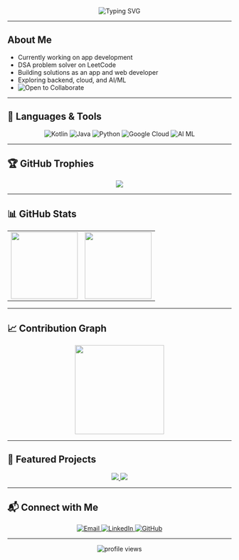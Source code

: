  <!-- README.md -->

<!-- Cool animated header with GIF background overlay -->
<p align="center">
  <img src="https://readme-typing-svg.herokuapp.com?font=Fira+Code&weight=500&size=24&pause=1000&color=E63946&center=true&vCenter=true&width=700&lines=+Hi+there%2C+I'm+Akhilesh+Gupta.;+Passionate+Developer+from+India.;+Coding.+Learning.+Creating." alt="Typing SVG" />
</p>

 

---

##  About Me

-  Currently working on app development
-  DSA problem solver on LeetCode
-  Building solutions as an app and web developer
-  Exploring backend, cloud, and AI/ML
-  <a href="https://github.com/Akhil000026/Akhil000026/issues" style="text-decoration:none;"><img src="https://img.shields.io/badge/Open%20to%20collaborate-000000?style=for-the-badge&logo=Handshake&logoColor=e63946&labelColor=000000" alt="Open to Collaborate" /></a>

---

## 🚀 Languages & Tools

<p align="center">
  <img src="https://img.shields.io/badge/Kotlin-000000?style=for-the-badge&logo=kotlin&logoColor=e63946" alt="Kotlin" />
  <img src="https://img.shields.io/badge/Java-000000?style=for-the-badge&logo=openjdk&logoColor=e63946" alt="Java" />
  <img src="https://img.shields.io/badge/Python-000000?style=for-the-badge&logo=python&logoColor=e63946" alt="Python" />
  <img src="https://img.shields.io/badge/Google%20Cloud-000000?style=for-the-badge&logo=googlecloud&logoColor=e63946" alt="Google Cloud" />
  <img src="https://img.shields.io/badge/AI%2FML-000000?style=for-the-badge&logo=ai&logoColor=e63946" alt="AI ML" />
</p>

---

## 🏆 GitHub Trophies

<p align="center">
  <img src="https://github-profile-trophy.vercel.app/?username=akhileshgupta&theme=onedark&no-frame=true&title=MultiLanguage,Stars,Commits,Followers,Repositories&margin-w=10&margin-h=10&no-bg=true&column=3" />
</p>

---

  ## 📊 GitHub Stats

<table align="center">
  <tr>
    <td>
      <img src="https://github-readme-stats.vercel.app/api?username=akhileshgupta&show_icons=true&bg_color=000000&title_color=e63946&text_color=ffffff&icon_color=e63946&hide_border=true&border_radius=10&custom_title=Akhilesh's+GitHub+Stats" height="150" />
    </td>
    <td>
      <img src="https://github-readme-streak-stats.herokuapp.com/?user=akhileshgupta&theme=black-ice&hide_border=true&stroke=e63946&ring=e63946&currStreakLabel=e63946&currStreakNum=ffffff&sideLabels=ffffff&sideNums=e63946" height="150" />
    </td>
  </tr>
</table>

---

## 📈 Contribution Graph

<p align="center">
  <img src="https://github-readme-activity-graph.vercel.app/graph?username=akhileshgupta&bg_color=000000&color=e63946&line=e63946&point=ffffff&area=true&hide_border=true" height="200"/>
</p>

---


## 🎯 Featured Projects

<p align="center">
  <a href="https://github.com/Akhil000026/MoodTune.git">
    <img src="https://github-readme-stats.vercel.app/api/pin/?username=akhileshgupta&repo=kisan-setu&bg_color=000000&title_color=e63946&text_color=ffffff&icon_color=e63946&hide_border=true" />
  </a>
  <a href="https://github.com/akhileshgupta/child-welfare">
    <img src="https://github-readme-stats.vercel.app/api/pin/?username=akhileshgupta&repo=child-welfare&bg_color=000000&title_color=e63946&text_color=ffffff&icon_color=e63946&hide_border=true" />
  </a>
</p>

---

## 📬 Connect with Me

<p align="center">
  <a href="mailto:akhil.smile26@gmail.com">
    <img src="https://img.shields.io/badge/Email-e63946?style=for-the-badge&logo=gmail&logoColor=white" alt="Email" />
  </a>
  <a href="https://linkedin.com/in/akhilesh-gupta-135312299">
    <img src="https://img.shields.io/badge/LinkedIn-e63946?style=for-the-badge&logo=linkedin&logoColor=white" alt="LinkedIn" />
  </a>
  <a href="https://github.com/akhileshgupta">
    <img src="https://img.shields.io/badge/GitHub-e63946?style=for-the-badge&logo=github&logoColor=white" alt="GitHub" />
  </a>
</p>

---

<p align="center">
  <img src="https://komarev.com/ghpvc/?username=akhileshgupta&label=Profile%20Views&color=e63946&style=flat-square" alt="profile views"/>
</p>
